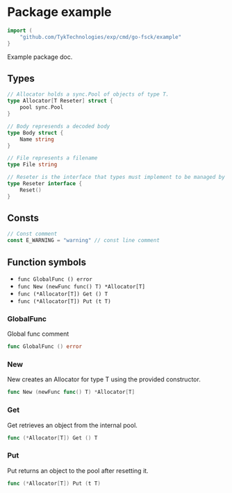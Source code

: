 # Package example

```go
import (
	"github.com/TykTechnologies/exp/cmd/go-fsck/example"
}
```

Example package doc.

## Types

```go
// Allocator holds a sync.Pool of objects of type T.
type Allocator[T Reseter] struct {
	pool sync.Pool
}
```

```go
// Body represends a decoded body
type Body struct {
	Name string
}
```

```go
// File represents a filename
type File string
```

```go
// Reseter is the interface that types must implement to be managed by Allocator.
type Reseter interface {
	Reset()
}
```

## Consts

```go
// Const comment
const E_WARNING = "warning"	// const line comment
```

## Function symbols

- `func GlobalFunc () error`
- `func New (newFunc func() T) *Allocator[T]`
- `func (*Allocator[T]) Get () T`
- `func (*Allocator[T]) Put (t T)`

### GlobalFunc

Global func comment

```go
func GlobalFunc () error
```

### New

New creates an Allocator for type T using the provided constructor.

```go
func New (newFunc func() T) *Allocator[T]
```

### Get

Get retrieves an object from the internal pool.

```go
func (*Allocator[T]) Get () T
```

### Put

Put returns an object to the pool after resetting it.

```go
func (*Allocator[T]) Put (t T)
```


